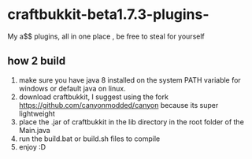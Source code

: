 # craftbukkit-beta1.7.3-plugins-
My a$$ plugins, all in one place , be free to steal for yourself

## how 2 build
1. make sure you have java 8 installed on the system PATH variable for windows or default java on linux.
2. download craftbukkit, I suggest using the fork https://github.com/canyonmodded/canyon because its super lightweight
3. place the .jar of craftbukkit in the lib directory in the root folder of the Main.java
4. run the build.bat or build.sh files to compile
5. enjoy :D
